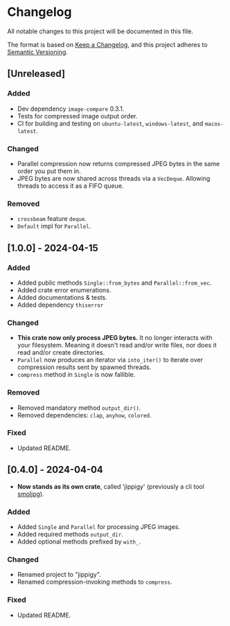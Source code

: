 # Changelog
All notable changes to this project will be documented in this file.

The format is based on [Keep a Changelog](https://keepachangelog.com/en/1.1.0/),
and this project adheres to [Semantic Versioning](https://semver.org/spec/v2.0.0.html).

## [Unreleased]
### Added
- Dev dependency `image-compare` 0.3.1.
- Tests for compressed image output order.
- CI for building and testing on `ubuntu-latest`, `windows-latest`, and `macos-latest`.
### Changed
- Parallel compression now returns compressed JPEG bytes in the same order you put them in.
- JPEG bytes are now shared across threads via a `VecDeque`. Allowing threads to access it as a FIFO queue.
### Removed
- `crossbeam` feature `deque`.
- `Default` impl for `Parallel`.
## [1.0.0] - 2024-04-15
### Added
- Added public methods `Single::from_bytes` and `Parallel::from_vec`.
- Added crate error enumerations.
- Added documentations & tests.
- Added dependency `thiserror`
### Changed
- **This crate now only process JPEG bytes.** It no longer interacts with your filesystem. Meaning it doesn't read and/or write files, nor does it read and/or create directories.
- `Parallel` now produces an iterator via `into_iter()` to iterate over compression results sent by spawned threads.
- `compress` method in `Single` is now fallible.
### Removed
- Removed mandatory method `output_dir()`.
- Removed dependencies: `clap`, `anyhow`, `colored`.
### Fixed
- Updated README.

## [0.4.0] - 2024-04-04
- **Now stands as its own crate**, called 'jippigy' (previously a cli tool [smoljpg](https://github.com/rfdzan/smoljpg)).
### Added
- Added `Single` and `Parallel` for processing JPEG images.
- Added required methods `output_dir`.
- Added optional methods prefixed by `with_`.
### Changed
- Renamed project to "jippigy".
- Renamed compression-invoking methods to `compress`.
### Fixed
- Updated README.
